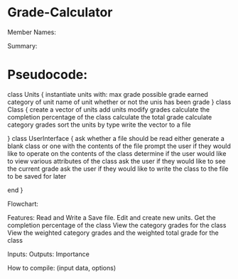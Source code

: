# Grade-Calculator
Member Names: 

Summary:

# Pseudocode:
class Units {
  instantiate units with:
     max grade possible
     grade earned
     category of unit
     name of unit
     whether or not the unis has been grade
}
class Class {
   create a vector of units
   add units
   modify grades
   calculate the completion percentage of the class
   calculate the total grade
   calculate category grades
   sort the units by type
   write the vector to a file

}
class UserInterface {
  ask whether a file should be read
  either generate a blank class or one with the contents of the file
  prompt the user if they would like to operate on the contents of the class
  determine if the user would like to view various attributes of the class
  ask the user if they would like to see the current grade
  ask the user if they would like to write the class to the file to be saved for later
  
  end
}

Flowchart:

Features: 
Read and Write a Save file. 
Edit and create new units.
Get the completion percentage of the class
View the category grades for the class
View the weighted category grades and the weighted total grade for the class


  Inputs:
  Outputs:
  Importance

How to compile: (input data, options)
